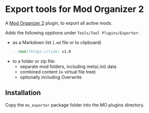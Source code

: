 # Export tools for Mod Organizer 2
A [Mod Organizer 2](https://github.com/ModOrganizer2/modorganizer) plugin, to export all active mods.

Adds the following opptions under `Tools/Tool Plugins/Exporter`:
- as a Markdown list (`.md` file or to clipboard)
  ```md
  - [mod](https://link) v1.0
  ```
- to a folder or zip file:
  - separate mod folders, including meta(.ini) data
  - combined content (≈ virtual file tree)
  - optionally including Overwrite

## Installation
Copy the `mo_exporter` package folder into the MO plugins directory.